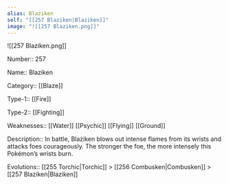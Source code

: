 ```yaml
---
alias: Blaziken
self: "[[257 Blaziken|Blaziken]]"
image: "![[257 Blaziken.png]]"
---
```


![[257 Blaziken.png]]


Number:: 257

Name:: Blaziken

Category:: [[Blaze]]

Type-1:: [[Fire]]

Type-2:: [[Fighting]]

Weaknesses:: [[Water]] [[Psychic]] [[Flying]] [[Ground]]

Description:: In battle, Blaziken blows out intense flames from its wrists and attacks foes courageously. The stronger the foe, the more intensely this Pokémon’s wrists burn.

Evolutions:: [[255 Torchic|Torchic]] > [[256 Combusken|Combusken]] > [[257 Blaziken|Blaziken]]